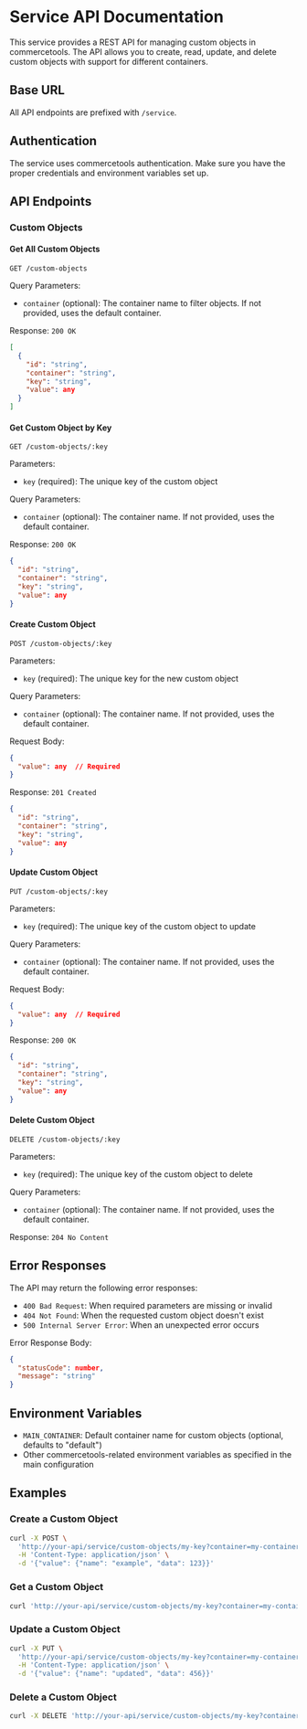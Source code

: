 # Service API Documentation

This service provides a REST API for managing custom objects in commercetools. The API allows you to create, read, update, and delete custom objects with support for different containers.

## Base URL

All API endpoints are prefixed with `/service`.

## Authentication

The service uses commercetools authentication. Make sure you have the proper credentials and environment variables set up.

## API Endpoints

### Custom Objects

#### Get All Custom Objects

```http
GET /custom-objects
```

Query Parameters:
- `container` (optional): The container name to filter objects. If not provided, uses the default container.

Response: `200 OK`
```json
[
  {
    "id": "string",
    "container": "string",
    "key": "string",
    "value": any
  }
]
```

#### Get Custom Object by Key

```http
GET /custom-objects/:key
```

Parameters:
- `key` (required): The unique key of the custom object

Query Parameters:
- `container` (optional): The container name. If not provided, uses the default container.

Response: `200 OK`
```json
{
  "id": "string",
  "container": "string",
  "key": "string",
  "value": any
}
```

#### Create Custom Object

```http
POST /custom-objects/:key
```

Parameters:
- `key` (required): The unique key for the new custom object

Query Parameters:
- `container` (optional): The container name. If not provided, uses the default container.

Request Body:
```json
{
  "value": any  // Required
}
```

Response: `201 Created`
```json
{
  "id": "string",
  "container": "string",
  "key": "string",
  "value": any
}
```

#### Update Custom Object

```http
PUT /custom-objects/:key
```

Parameters:
- `key` (required): The unique key of the custom object to update

Query Parameters:
- `container` (optional): The container name. If not provided, uses the default container.

Request Body:
```json
{
  "value": any  // Required
}
```

Response: `200 OK`
```json
{
  "id": "string",
  "container": "string",
  "key": "string",
  "value": any
}
```

#### Delete Custom Object

```http
DELETE /custom-objects/:key
```

Parameters:
- `key` (required): The unique key of the custom object to delete

Query Parameters:
- `container` (optional): The container name. If not provided, uses the default container.

Response: `204 No Content`

## Error Responses

The API may return the following error responses:

- `400 Bad Request`: When required parameters are missing or invalid
- `404 Not Found`: When the requested custom object doesn't exist
- `500 Internal Server Error`: When an unexpected error occurs

Error Response Body:
```json
{
  "statusCode": number,
  "message": "string"
}
```

## Environment Variables

- `MAIN_CONTAINER`: Default container name for custom objects (optional, defaults to "default")
- Other commercetools-related environment variables as specified in the main configuration

## Examples

### Create a Custom Object

```bash
curl -X POST \
  'http://your-api/service/custom-objects/my-key?container=my-container' \
  -H 'Content-Type: application/json' \
  -d '{"value": {"name": "example", "data": 123}}'
```

### Get a Custom Object

```bash
curl 'http://your-api/service/custom-objects/my-key?container=my-container'
```

### Update a Custom Object

```bash
curl -X PUT \
  'http://your-api/service/custom-objects/my-key?container=my-container' \
  -H 'Content-Type: application/json' \
  -d '{"value": {"name": "updated", "data": 456}}'
```

### Delete a Custom Object

```bash
curl -X DELETE 'http://your-api/service/custom-objects/my-key?container=my-container'
```
